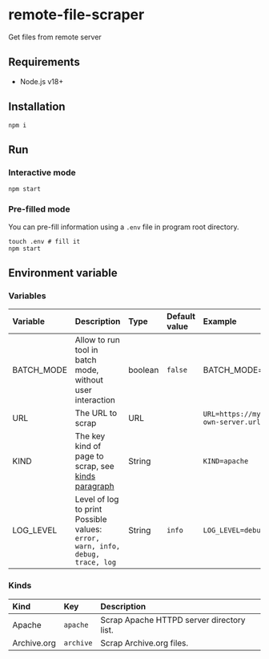 # remote-file-scraper
Get files from remote server

## Requirements

 - Node.js v18+

## Installation

```shell
npm i
```

## Run

### Interactive mode

```shell
npm start
```

### Pre-filled mode

You can pre-fill information using a `.env` file in program root directory.

```shell
touch .env # fill it
npm start
```

## Environment variable

### Variables

| Variable   | Description                                                                        | Type    | Default value | Example                         |
| :--------- | :--------------------------------------------------------------------------------- | :------ | :------------ | :------------------------------ |
| BATCH_MODE | Allow to run tool in batch mode, without user interaction                          | boolean | `false`       | BATCH_MODE=true`                |
| URL        | The URL to scrap                                                                   | URL     |               | `URL=https://my-own-server.url` |
| KIND       | The key kind of page to scrap, see [kinds paragraph](#kinds)                       | String  |               | `KIND=apache`                   |
| LOG_LEVEL  | Level of log to print<br/> Possible values: `error, warn, info, debug, trace, log` | String  | `info`        | `LOG_LEVEL=debug`               |

### Kinds

| Kind        | Key       | Description                               |
| :---------- | :-------- | :---------------------------------------- |
| Apache      | `apache`  | Scrap Apache HTTPD server directory list. |
| Archive.org | `archive` | Scrap Archive.org files.                  |
